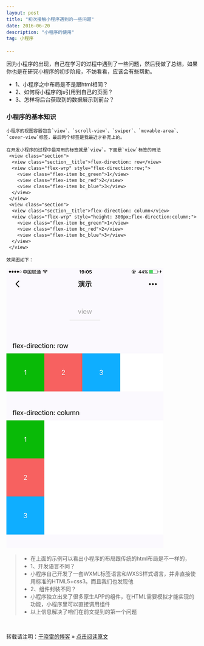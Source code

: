 ```yaml
---
layout: post
title: "初次接触小程序遇到的一些问题"
date: 2016-06-20 
description: "小程序的使用"
tag: 小程序

---
```


因为小程序的出现，自己在学习的过程中遇到了一些问题，然后我做了总结，如果你也是在研究小程序的初步阶段，不妨看看，应该会有些帮助。

* 1、小程序之中布局是不是跟html相同？
* 2、如何将小程序的js引用到自己的页面？
* 3、怎样将后台获取到的数据展示到前台？

### 小程序的基本知识
	小程序的视图容器包含`view`、`scroll-view`、`swiper`、`movable-area`、`cover-view`标签，最后两个标签是我最近才补充上的。

	在开发小程序的过程中最常用的标签就是`view`。下面是`view`标签的用法
	 <view class="section">
	  <view class="section__title">flex-direction: row</view>
	  <view class="flex-wrp" style="flex-direction:row;">
	    <view class="flex-item bc_green">1</view>
	    <view class="flex-item bc_red">2</view>
	    <view class="flex-item bc_blue">3</view>
	  </view>
	 </view>
	 <view class="section">
	  <view class="section__title">flex-direction: column</view>
	  <view class="flex-wrp" style="height: 300px;flex-direction:column;">
	    <view class="flex-item bc_green">1</view>
	    <view class="flex-item bc_red">2</view>
	    <view class="flex-item bc_blue">3</view>
	  </view>
	 </view>

	效果图如下：

<img src="/images/posts/codeless/calendar.png" height="736" width="414"> 

>* 在上面的示例可以看出小程序的布局跟传统的html布局是不一样的，
>* 1、开发语言不同？
>* 小程序自己开发了一套WXML标签语言和WXSS样式语言，并非直接使用标准的HTML5+css3。而且我们也发现他
>* 2、组件封装不同？
>* 小程序独立出来了很多原生APP的组件，在HTML需要模拟才能实现的功能，小程序里可以直接调用组件
>* 以上信息解决了咱们在前文提到的第一个问题

<br>

转载请注明：[于晓雷的博客](https://ireadis.github.io/) » [点击阅读原文](https://ireadis.github.io/2016/06/Smallprogramquestion/) 